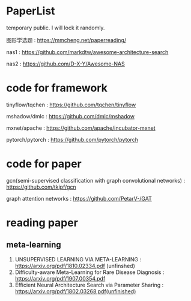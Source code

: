 # PaperList
temporary public. I will lock it randomly.

图形学选题 :  https://mmcheng.net/paperreading/

nas1 : https://github.com/markdtw/awesome-architecture-search

nas2 : https://github.com/D-X-Y/Awesome-NAS

# code for framework

tinyflow/tqchen : https://github.com/tqchen/tinyflow

mshadow/dmlc : https://github.com/dmlc/mshadow

mxnet/apache : https://github.com/apache/incubator-mxnet

pytorch/pytorch : https://github.com/pytorch/pytorch


# code for paper

gcn(semi-supervised classification with graph convolutional networks) : https://github.com/tkipf/gcn 

graph attention networks : https://github.com/PetarV-/GAT


# reading paper

## meta-learning

1.  UNSUPERVISED LEARNING VIA META-LEARNING : https://arxiv.org/pdf/1810.02334.pdf (unfinshed)
2.  Difficulty-aware Meta-Learning for Rare Disease Diagnosis : https://arxiv.org/pdf/1907.00354.pdf
3.  Efficient Neural Architecture Search via Parameter Sharing : https://arxiv.org/pdf/1802.03268.pdf(unfinished)